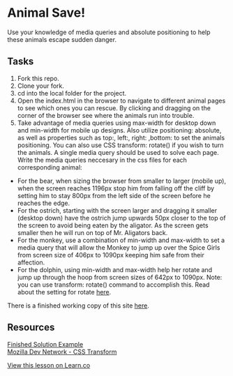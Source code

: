 

# Animal Save!

Use your knowledge of media queries and absolute positioning to help these animals escape sudden danger.

## Tasks

1. Fork this repo.
2. Clone your fork.
3. cd into the local folder for the project.
4. Open the index.html in the browser to navigate to different animal pages to see which ones you can rescue. By clicking and dragging on the corner of the browser see where the animals run into trouble. 
5. Take advantage of media queries using max-width for desktop down and min-width for mobile up designs. Also utilize positioning: absolute, as well as properties such as top:, left:, right: ,bottom: to set the animals positioning. You can also use CSS transform: rotate() if you wish to turn the animals. A single media query should be used to solve each page.  
Write the media queries neccesary in the css files for each corresponding animal:  
  * For the bear, when sizing the browser from smaller to larger (mobile up), when the screen reaches 1196px stop him from falling off the cliff by setting him to stay 800px from the left side of the screen before he reaches the edge.
  * For the ostrich, starting with the screen larger and dragging it smaller (desktop down) have the ostrich jump upwards 50px closer to the top of the screen to avoid being eaten by the aligator. As the screen gets smaller then he will run on top of Mr. Aligators back.
  * For the monkey, use a combination of min-width and max-width to set a media query that will allow the Monkey to jump up over the Spice Girls from screen size of 406px to 1090px keeping him safe from their affection.
  * For the dolphin, using min-width and max-width help her rotate and jump up through the hoop from screen sizes of 642px to 1090px. Note: you can use transform: rotate() command to accomplish this. Read about the setting for rotate [here](https://developer.mozilla.org/en-US/docs/Web/CSS/transform).

 There is a finished working copy of this site [here](http://learn-co-curriculum.github.io/animal-save/).

 ## Resources
 
[Finished Solution Example](http://learn-co-curriculum.github.io/animal-save/)  
[Mozilla Dev Network - CSS Transform](https://developer.mozilla.org/en-US/docs/Web/CSS/transform)

<a href='https://learn.co/lessons/animal-save' data-visibility='hidden'>View this lesson on Learn.co</a>
